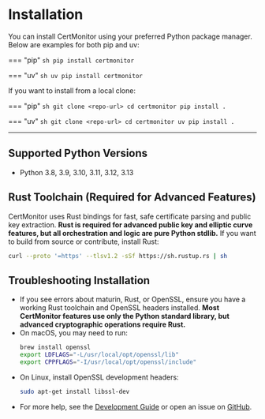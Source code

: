 # Installation

You can install CertMonitor using your preferred Python package manager. Below are examples for both pip and uv:

=== "pip"
    ```sh
    pip install certmonitor
    ```

=== "uv"
    ```sh
    uv pip install certmonitor
    ```

If you want to install from a local clone:

=== "pip"
    ```sh
    git clone <repo-url>
    cd certmonitor
    pip install .
    ```

=== "uv"
    ```sh
    git clone <repo-url>
    cd certmonitor
    uv pip install .
    ```

---

## Supported Python Versions

- Python 3.8, 3.9, 3.10, 3.11, 3.12, 3.13

## Rust Toolchain (Required for Advanced Features)

CertMonitor uses Rust bindings for fast, safe certificate parsing and public key extraction. **Rust is required for advanced public key and elliptic curve features, but all orchestration and logic are pure Python stdlib.** If you want to build from source or contribute, install Rust:

```bash
curl --proto '=https' --tlsv1.2 -sSf https://sh.rustup.rs | sh
```

## Troubleshooting Installation

- If you see errors about maturin, Rust, or OpenSSL, ensure you have a working Rust toolchain and OpenSSL headers installed. **Most CertMonitor features use only the Python standard library, but advanced cryptographic operations require Rust.**
- On macOS, you may need to run:
  ```bash
  brew install openssl
  export LDFLAGS="-L/usr/local/opt/openssl/lib"
  export CPPFLAGS="-I/usr/local/opt/openssl/include"
  ```
- On Linux, install OpenSSL development headers:
  ```bash
  sudo apt-get install libssl-dev
  ```
- For more help, see the [Development Guide](../development.md) or open an issue on [GitHub](https://github.com/bradh11/certmonitor).
